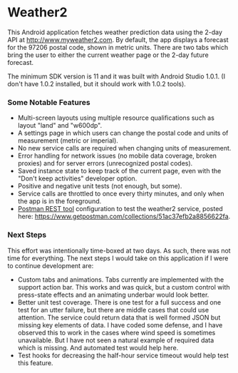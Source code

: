 # Weather2

This Android application fetches weather prediction data using the
2-day API at http://www.myweather2.com.  By default, the app displays
a forecast for the 97206 postal code, shown in metric units.  There
are two tabs which bring the user to either the current weather page
or the 2-day future forecast.

The minimum SDK version is 11 and it was built with Android Studio
1.0.1.  (I don't have 1.0.2 installed, but it should work with 1.0.2
tools).

### Some Notable Features

* Multi-screen layouts using multiple resource qualifications such as
  layout "land" and "w600dp".
* A settings page in which users can change the postal code and units
  of measurement (metric or imperial).
* No new service calls are required when changing units of
  measurement.
* Error handling for network issues (no mobile data coverage, broken
  proxies) and for server errors (unrecognized postal codes).
* Saved instance state to keep track of the current page, even with
  the "Don't keep activities" developer option.
* Positive and negative unit tests (not enough, but some).
* Service calls are throttled to once every thirty minutes, and only
  when the app is in the foreground.
* [Postman REST tool](https://chrome.google.com/webstore/detail/postman-rest-client/fdmmgilgnpjigdojojpjoooidkmcomcm?hl=en)
  configuration to test the weather2 service, posted here:
  https://www.getpostman.com/collections/51ac37efb2a8856622fa.

### Next Steps

This effort was intentionally time-boxed at two days.  As such, there
was not time for everything.  The next steps I would take on this
application if I were to continue development are:

* Custom tabs and animations.  Tabs currently are implemented with the
  support action bar.  This works and was quick, but a custom control
  with press-state effects and an animating underbar would look
  better.
* Better unit test coverage.  There is one test for a full success and
  one test for an utter failure, but there are middle cases that could
  use attention.  The service could return data that is well formed
  JSON but missing key elements of data.  I have coded some defense,
  and I have observed this to work in the cases where wind speed is
  sometimes unavailable.  But I have not seen a natural example of
  required data which is missing.  And automated test would help here.
* Test hooks for decreasing the half-hour service timeout would help
  test this feature.
